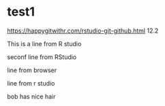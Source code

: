 # test1
https://happygitwithr.com/rstudio-git-github.html 12.2

This is a line from R studio

seconf line from RStudio

line from browser

line from r studio

bob has nice hair